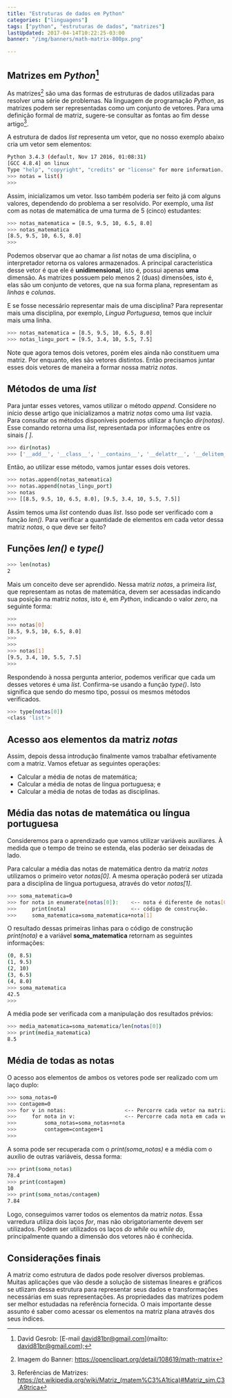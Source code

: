 ```yaml
---
title: "Estruturas de dados em Python"
categories: ["linguagens"]
tags: ["python", "estruturas de dados", "matrizes"]
lastUpdated: 2017-04-14T10:22:25-03:00
banner: "/img/banners/math-matrix-800px.png"

---
```


## Matrizes em _Python_[^fa]

As matrizes[^f1] são uma das formas de estruturas de dados utilizadas para resolver uma série de problemas. Na linguagem de programação _Python_, as matrizes podem ser representadas como um conjunto de vetores. Para uma definição formal de matriz, sugere-se consultar as fontas ao fim desse artigo[^ff].

A estrutura de dados _list_ representa um vetor, que no nosso exemplo abaixo cria um vetor sem elementos:

```sh
Python 3.4.3 (default, Nov 17 2016, 01:08:31)
[GCC 4.8.4] on linux
Type "help", "copyright", "credits" or "license" for more information.
>>> notas = list()
>>>
```

Assim, inicializamos um vetor. Isso também poderia ser feito já com alguns valores, dependendo do problema a ser resolvido. Por exemplo, uma _list_ com as notas de matemática de uma turma de 5 (cinco) estudantes:

```sh
>>> notas_matematica = [8.5, 9.5, 10, 6.5, 8.0]
>>> notas_matematica
[8.5, 9.5, 10, 6.5, 8.0]
>>>
```

Podemos observar que ao chamar a _list_ notas de uma disciplina, o interpretador retorna os valores armazenados. A principal característica desse vetor é que ele é **unidimensional**, isto é, possui apenas **uma** dimensão. As matrizes possuem pelo menos 2 (duas) dimensões, isto é, elas são um conjunto de vetores, que na sua forma plana, representam as _linhas_ e _colunas_.

E se fosse necessário representar mais de uma disciplina? Para representar mais uma disciplina, por exemplo, _Lingua Portuguesa_, temos que incluir mais uma linha.

```sh
>>> notas_matematica = [8.5, 9.5, 10, 6.5, 8.0]
>>> notas_lingu_port = [9.5, 3.4, 10, 5.5, 7.5]
```

Note que agora temos dois vetores, porém eles ainda não constituem uma matriz. Por enquanto, eles são vetores distintos. Então precisamos juntar esses dois vetores de maneira a formar nossa matriz _notas_.

## Métodos de uma _list_

Para juntar esses vetores, vamos utilizar o método _append_. Considere no início desse artigo que inicializamos a matriz _notas_ como uma _list_ vazia. Para consultar os métodos disponíveis podemos utilizar a função _dir(notas)_. Esse comando retorna uma _list_, representada por informações entre os sinais _[ ]_.

```sh
>>> dir(notas)
>>> ['__add__', '__class__', '__contains__', '__delattr__', '__delitem__', '__delslice__', '__doc__', '__eq__', '__format__', '__ge__', '__getattribute__', '__getitem__', '__getslice__', '__gt__', '__hash__', '__iadd__', '__imul__', '__init__', '__iter__', '__le__', '__len__', '__lt__', '__mul__', '__ne__', '__new__', '__reduce__', '__reduce_ex__', '__repr__', '__reversed__', '__rmul__', '__setattr__', '__setitem__', '__setslice__', '__sizeof__', '__str__', '__subclasshook__', 'append', 'count', 'extend', 'index', 'insert', 'pop', 'remove', 'reverse', 'sort']
```
Então, ao utilizar esse método, vamos juntar esses dois vetores.
```sh
>>> notas.append(notas_matematica)
>>> notas.append(notas_lingu_port)
>>> notas
>>> [[8.5, 9.5, 10, 6.5, 8.0], [9.5, 3.4, 10, 5.5, 7.5]]
```

Assim temos uma _list_ contendo duas _list_. Isso pode ser verificado com a função _len()_. Para verificar a quantidade de elementos em cada vetor dessa matriz _notas_, o que deve ser feito?

## Funções _len()_ e _type()_

```sh
>>> len(notas)
2
```

Mais um conceito deve ser aprendido. Nessa matriz _notas_, a primeira _list_, que representam as notas de matemática,  devem ser acessadas indicando sua posição na matriz _notas_, isto é, em _Python_, indicando o valor _zero_, na seguinte forma:

```sh
>>>
>>> notas[0]
[8.5, 9.5, 10, 6.5, 8.0]
>>>
>>>
>>> notas[1]
[9.5, 3.4, 10, 5.5, 7.5]
>>>
```
Respondendo à nossa pergunta anterior, podemos verificar que cada um desses vetores é uma _list_. Confirma-se usando a função _type()_. Isto significa que sendo do mesmo tipo, possui os mesmos métodos verificados.

```sh
>>> type(notas[0])
<class 'list'>
```

## Acesso aos elementos da matriz _notas_

Assim, depois dessa introdução finalmente vamos trabalhar efetivamente com a matriz. Vamos efetuar as seguintes operações:

- Calcular a média de notas de matemática;
- Calcular a média de notas de língua portuguesa; e
- Calcular a média de notas de todas as disciplinas.

## Média das notas de matemática ou língua portuguesa

Consideremos para o aprendizado que vamos utilizar variáveis auxiliares. À medida que o tempo de treino se estenda, elas poderão ser deixadas de lado.

Para calcular a média das notas de matemática dentro da matriz _notas_ utilizamos o primeiro vetor _notas[0]_. A mesma operação poderá ser utizada para a disciplina de língua portuguesa, através do vetor _notas[1]_.

```sh
>>> soma_matematica=0
>>> for nota in enumerate(notas[0]):    <-- nota é diferente de notas[0],  singular e plural (conjunto).
>>>     print(nota)                     <-- código de construção.
>>>     soma_matematica=soma_matematica+nota[1]
```
O resultado dessas primeiras linhas para o código de construção _print(nota)_ e a variável **soma_matematica** retornam as seguintes informações:

```sh
(0, 8.5)
(1, 9.5)
(2, 10)
(3, 6.5)
(4, 8.0)
>>> soma_matematica
42.5
>>>
```
A média pode ser verificada com a manipulação dos resultados prévios:

```sh
>>> media_matematica=soma_matematica/len(notas[0])
>>> print(media_matematica)
8.5
```

## Média de todas as notas

O acesso aos elementos de ambos os vetores pode ser realizado com um laço duplo:

```sh
>>> soma_notas=0
>>> contagem=0
>>> for v in notas:                   <-- Percorre cada vetor na matriz notas.
>>>     for nota in v:	              <-- Percorre cada nota em cada vetor (v).
>>>         soma_notas=soma_notas+nota
>>>         contagem=contagem+1
>>>
```
A soma pode ser recuperada com o _print(soma_notas)_ e a média com o auxílio de outras variáveis, dessa forma:

```sh
>>> print(soma_notas)
78.4
>>> print(contagem)
10
>>> print(soma_notas/contagem)
7.84
```
Logo, conseguimos varrer todos os elementos da matriz _notas_. Essa varredura utiliza dois laços _for_, mas não obrigatoriamente devem ser utilizados. Podem ser utilizados os laços _do while_ ou _while do_, principalmente quando a dimensão dos vetores não é conhecida.

## Considerações finais

A matriz como estrutura de dados pode resolver diversos problemas. Muitas aplicações que vão desde a solução de sistemas lineares e gráficos se utlizam dessa estrutura para representar seus dados e transformações necessárias em suas representações. As propriedades das matrizes podem ser melhor estudadas na referência fornecida. O mais importante desse assunto é saber como acessar os elementos na matriz plana através dos seus índices.

[^fa]: David Gesrob: [E-mail david81br@gmail.com](mailto: david81br@gmail.com);
[^f1]: Imagem do Banner: https://openclipart.org/detail/108619/math-matrix
[^ff]: Referências de Matrizes: https://pt.wikipedia.org/wiki/Matriz_(matem%C3%A1tica)#Matriz_sim.C3.A9trica
